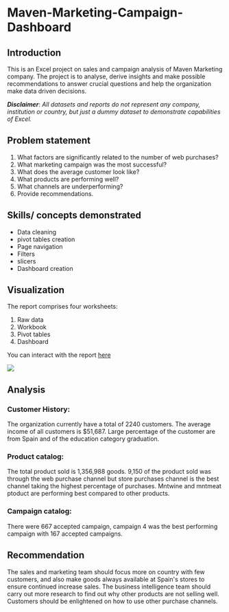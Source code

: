 # Maven-Marketing-Campaign-Dashboard

## Introduction
This is an Excel project on sales and campaign analysis of Maven Marketing company. The project is to analyse, derive insights and make possible recommendations to answer crucial questions and help the organization make data driven decisions.

_**Disclaimer**_: _All datasets and reports do not represent any company, institution or country, but just a dummy dataset to demonstrate capabilities of Excel._

## Problem statement
1. What factors are significantly related to the number of web purchases?
2. What marketing campaign was the most successful?
3. What does the average customer look like?
4. What products are performing well?
5. What channels are underperforming?
6. Provide recommendations.

## Skills/ concepts demonstrated
- Data cleaning
- pivot tables creation
- Page navigation
- Filters
- slicers
- Dashboard creation

## Visualization
The report comprises four worksheets:
1. Raw data
2. Workbook
3. Pivot tables
4. Dashboard

You can interact with the report [here](https://github.com/EssyChidinma/Maven-Marketing-Campaign-Dashboard/blob/83ff6fe027e2e968712d1e0c1ee27a6946f03d82/2.xlsx)

![](https://github.com/EssyChidinma/Maven-Marketing-Campaign-Dashboard/blob/83ff6fe027e2e968712d1e0c1ee27a6946f03d82/maven%20marketing%20campaign%20dashbord.png)

## Analysis

### Customer History:
The organization currently have a total of 2240 customers.
The average income of all customers is $51,687.
Large percentage of the customer are from Spain and of the education category graduation.

### Product catalog:
The total product sold is 1,356,988 goods.
9,150 of the product sold was through the web purchase channel but store purchases channel is the best channel taking the highest percentage of purchases.
Mntwine and mntmeat ptoduct are performing best compared to other products.

### Campaign catalog:
There were 667 accepted campaign, campaign 4 was the best performing campaign with 167 accepted campaigns.

## Recommendation
The sales and marketing team should focus more on country with few customers, and also make goods always available at Spain's stores to ensure continued increase sales.
The business intelligence team should carry out more research to find out why other products are not selling well.
Customers should be enlightened on how to use other purchase channels.

##

  
